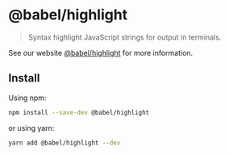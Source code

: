 # @babel/highlight> Syntax highlight JavaScript strings for output in terminals.See our website [@babel/highlight](https://babeljs.io/docs/en/next/babel-highlight.html) for more information.## InstallUsing npm:```shnpm install --save-dev @babel/highlight```or using yarn:```shyarn add @babel/highlight --dev```